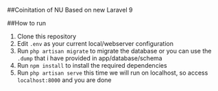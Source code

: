 ##Coinitation of NU
Based on new Laravel 9

##How to run

1. Clone this repository
2. Edit `.env` as your current local/webserver configuration
3. Run `php artisan migrate` to migrate the database or you can use the `.dump` that i have provided in app/database/schema
4. Run `npm install` to install the required dependencies
5. Run `php artisan serve` this time we will run on localhost, so access `localhost:8000` and you are done
